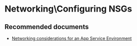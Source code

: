 <properties
	pageTitle="Networking\Configuring NSGs"
	description="Networking\Configuring NSGs"
	service="microsoft.ase"
	resource="ase"
	authors="shrahman"
	displayOrder=""
	selfHelpType="generic"
	supportTopicIds="32608423"
	resourceTags=""
	productPesIds="16533"
	cloudEnvironments="public"
	articleId="bb03a1f1-7cc4-49ce-bf96-ab1b67a39c9a"
/>

# Networking\Configuring NSGs

## **Recommended documents**
* [Networking considerations for an App Service Environment](https://docs.microsoft.com/azure/app-service/environment/network-info)